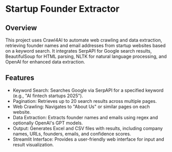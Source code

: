 # Startup Founder Extractor

## Overview
This project uses Crawl4AI to automate web crawling and data extraction, retrieving founder names and email addresses from startup websites based on a keyword search. It integrates SerpAPI for Google search results, BeautifulSoup for HTML parsing, NLTK for natural language processing, and OpenAI for enhanced data extraction.

## Features
- Keyword Search: Searches Google via SerpAPI for a specified keyword (e.g., "AI fintech startups 2025").
- Pagination: Retrieves up to 20 search results across multiple pages.
- Web Crawling: Navigates to "About Us" or similar pages on each website.
- Data Extraction: Extracts founder names and emails using regex and optionally OpenAI's GPT models.
- Output: Generates Excel and CSV files with results, including company names, URLs, founders, emails, and confidence scores.
- Streamlit Interface: Provides a user-friendly web interface for input and result visualization.
